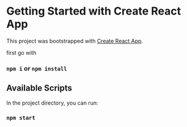 # Getting Started with Create React App

This project was bootstrapped with [Create React App](https://github.com/facebook/create-react-app).

first go with
### `npm i` or `npm install`

## Available Scripts

In the project directory, you can run:

### `npm start`
